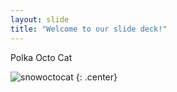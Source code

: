```yaml
---
layout: slide
title: "Welcome to our slide deck!"
---
```


Polka Octo Cat

![snowoctocat](https://octodex.github.com/images/snowoctocat.png)
{: .center}
